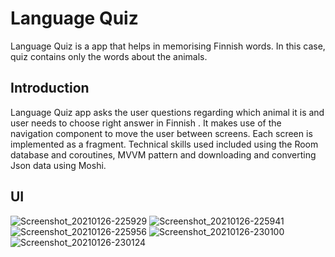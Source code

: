 Language Quiz
===================================

Language Quiz is a app that helps in memorising Finnish words.
In this case, quiz contains only the words about the animals.

Introduction
------------
 
Language Quiz app asks the user questions regarding which animal it is and user needs to choose right answer in Finnish .
It makes use of the navigation component to move the user between
screens. Each screen is implemented as a fragment. Technical skills used included using the Room database and coroutines, MVVM pattern and downloading and converting Json data using Moshi.

UI
------------

![Screenshot_20210126-225929](https://user-images.githubusercontent.com/74305561/111029988-86bbee00-8408-11eb-972a-504b4db5476b.png=200x200)
![Screenshot_20210126-225941](https://user-images.githubusercontent.com/74305561/111029994-90ddec80-8408-11eb-8daf-568403bf8cf5.png)
![Screenshot_20210126-225956](https://user-images.githubusercontent.com/74305561/111029999-93404680-8408-11eb-92f8-1fe8d17c2489.png)
![Screenshot_20210126-230100](https://user-images.githubusercontent.com/74305561/111030002-95a2a080-8408-11eb-8421-9ad92e2695bc.png)
![Screenshot_20210126-230124](https://user-images.githubusercontent.com/74305561/111030008-99cebe00-8408-11eb-8976-c2193a8088b1.png)

